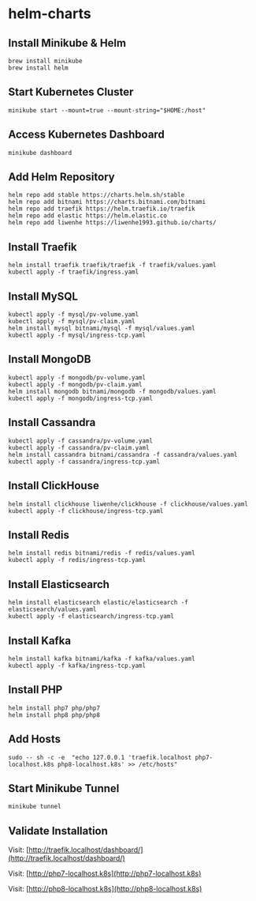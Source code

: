 # helm-charts
## Install Minikube & Helm
```
brew install minikube
brew install helm
```

## Start Kubernetes Cluster
```
minikube start --mount=true --mount-string="$HOME:/host"
```

## Access Kubernetes Dashboard
```
minikube dashboard
```

## Add Helm Repository
```
helm repo add stable https://charts.helm.sh/stable
helm repo add bitnami https://charts.bitnami.com/bitnami
helm repo add traefik https://helm.traefik.io/traefik
helm repo add elastic https://helm.elastic.co
helm repo add liwenhe https://liwenhe1993.github.io/charts/
```

## Install Traefik
```
helm install traefik traefik/traefik -f traefik/values.yaml
kubectl apply -f traefik/ingress.yaml
```

## Install MySQL
```
kubectl apply -f mysql/pv-volume.yaml
kubectl apply -f mysql/pv-claim.yaml
helm install mysql bitnami/mysql -f mysql/values.yaml
kubectl apply -f mysql/ingress-tcp.yaml
```

## Install MongoDB
```
kubectl apply -f mongodb/pv-volume.yaml
kubectl apply -f mongodb/pv-claim.yaml
helm install mongodb bitnami/mongodb -f mongodb/values.yaml
kubectl apply -f mongodb/ingress-tcp.yaml
```

## Install Cassandra
```
kubectl apply -f cassandra/pv-volume.yaml
kubectl apply -f cassandra/pv-claim.yaml
helm install cassandra bitnami/cassandra -f cassandra/values.yaml
kubectl apply -f cassandra/ingress-tcp.yaml
```

## Install ClickHouse
```
helm install clickhouse liwenhe/clickhouse -f clickhouse/values.yaml
kubectl apply -f clickhouse/ingress-tcp.yaml
```

## Install Redis
```
helm install redis bitnami/redis -f redis/values.yaml
kubectl apply -f redis/ingress-tcp.yaml
```

## Install Elasticsearch
```
helm install elasticsearch elastic/elasticsearch -f elasticsearch/values.yaml
kubectl apply -f elasticsearch/ingress-tcp.yaml
```

## Install Kafka
```
helm install kafka bitnami/kafka -f kafka/values.yaml
kubectl apply -f kafka/ingress-tcp.yaml
```

## Install PHP
```
helm install php7 php/php7
helm install php8 php/php8
```

## Add Hosts
```
sudo -- sh -c -e  "echo 127.0.0.1 'traefik.localhost php7-localhost.k8s php8-localhost.k8s' >> /etc/hosts"
```

## Start Minikube Tunnel
```
minikube tunnel
```

## Validate Installation
Visit: [http://traefik.localhost/dashboard/](http://traefik.localhost/dashboard/)

Visit: [http://php7-localhost.k8s](http://php7-localhost.k8s)

Visit: [http://php8-localhost.k8s](http://php8-localhost.k8s)